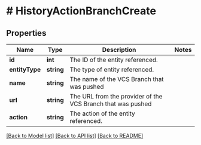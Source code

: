 # # HistoryActionBranchCreate

## Properties

Name | Type | Description | Notes
------------ | ------------- | ------------- | -------------
**id** | **int** | The ID of the entity referenced. |
**entityType** | **string** | The type of entity referenced. |
**name** | **string** | The name of the VCS Branch that was pushed |
**url** | **string** | The URL from the provider of the VCS Branch that was pushed |
**action** | **string** | The action of the entity referenced. |

[[Back to Model list]](../../README.md#models) [[Back to API list]](../../README.md#endpoints) [[Back to README]](../../README.md)
